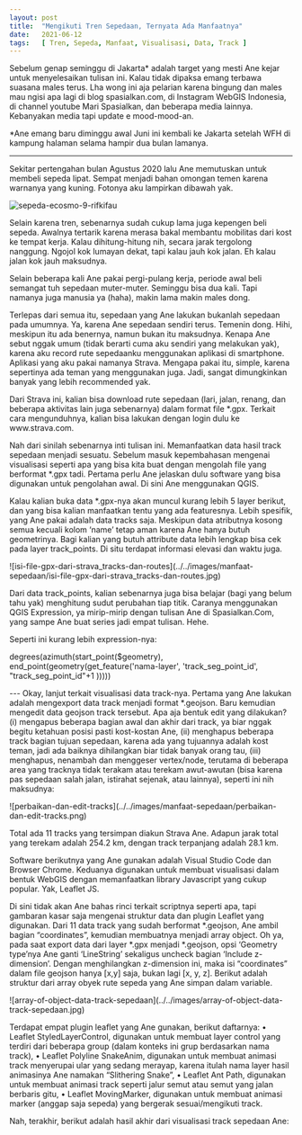 ```yaml
---
layout: post
title:  "Mengikuti Tren Sepedaan, Ternyata Ada Manfaatnya"
date:   2021-06-12
tags:   [ Tren, Sepeda, Manfaat, Visualisasi, Data, Track ]
---
```

<p class="intro"><span class="dropcap">S</span>ebelum genap seminggu di Jakarta* adalah target yang mesti Ane kejar untuk menyelesaikan tulisan ini. Kalau tidak dipaksa emang terbawa suasana males terus. Lha wong ini aja pelarian karena bingung dan males mau ngisi apa lagi di blog spasialkan.com, di Instagram WebGIS Indonesia, di channel youtube Mari Spasialkan, dan beberapa media lainnya. Kebanyakan media tapi update e mood-mood-an.
</p>

*Ane emang baru diminggu awal Juni ini kembali ke Jakarta setelah WFH di kampung halaman selama hampir dua bulan lamanya.


-----
Sekitar pertengahan bulan Agustus 2020 lalu Ane memutuskan untuk membeli sepeda lipat. Sempat menjadi bahan omongan temen karena warnanya yang kuning. Fotonya aku lampirkan dibawah yak.

![sepeda-ecosmo-9-rifkifau](../../images/manfaat-sepedaan/sepeda-ecosmo-9-rifkifau.jpg)
<p>
Selain karena tren, sebenarnya sudah cukup lama juga kepengen beli sepeda. Awalnya tertarik karena merasa bakal membantu mobilitas dari kost ke tempat kerja. Kalau dihitung-hitung nih, secara jarak tergolong nanggung. Ngojol kok lumayan dekat, tapi kalau jauh kok jalan. Eh kalau jalan kok jauh maksudnya.
</p>
<p>
Selain beberapa kali Ane pakai pergi-pulang kerja, periode awal beli semangat tuh sepedaan muter-muter. Seminggu bisa dua kali. Tapi namanya juga manusia ya (haha), makin lama makin males dong.
</p>
<p>
Terlepas dari semua itu, sepedaan yang Ane lakukan bukanlah sepedaan pada umumnya. Ya, karena Ane sepedaan sendiri terus. Temenin dong. Hihi, meskipun itu ada benernya, namun bukan itu maksudnya. Kenapa Ane sebut nggak umum (tidak berarti cuma aku sendiri yang melakukan yak), karena aku record rute sepedaanku menggunakan aplikasi di smartphone. Aplikasi yang aku pakai namanya Strava. Mengapa pakai itu, simple, karena sepertinya ada teman yang menggunakan juga. Jadi, sangat dimungkinkan banyak yang lebih recommended yak.
</p>
<p>
Dari Strava ini, kalian bisa download rute sepedaan (lari, jalan, renang, dan beberapa aktivitas lain juga sebenarnya) dalam format file *.gpx. Terkait cara mengunduhnya, kalian bisa lakukan dengan login dulu ke www.strava.com.
</p>
<p> 
Nah dari sinilah sebenarnya inti tulisan ini. Memanfaatkan data hasil track sepedaan menjadi sesuatu.
Sebelum masuk kepembahasan mengenai visualisasi seperti apa yang bisa kita buat dengan mengolah file yang berformat *.gpx tadi. Pertama perlu Ane jelaskan dulu software yang bisa digunakan untuk pengolahan awal. Di sini Ane menggunakan QGIS.
</p>
<p>
Kalau kalian buka data *.gpx-nya akan muncul kurang lebih 5 layer berikut, dan yang bisa kalian manfaatkan tentu yang ada featuresnya. Lebih spesifik, yang Ane pakai adalah data tracks saja. Meskipun data atributnya kosong semua kecuali kolom ‘name’ tetap aman karena Ane hanya butuh geometrinya. Bagi kalian yang butuh attribute data lebih lengkap bisa cek pada layer track_points. Di situ terdapat informasi elevasi dan waktu juga.
</p>
![isi-file-gpx-dari-strava_tracks-dan-routes](../../images/manfaat-sepedaan/isi-file-gpx-dari-strava_tracks-dan-routes.jpg)
<p>
Dari data track_points, kalian sebenarnya juga bisa belajar (bagi yang belum tahu yak) menghitung sudut perubahan tiap titik. Caranya menggunakan QGIS Expression, ya mirip-mirip dengan tulisan Ane di Spasialkan.Com, yang sampe Ane buat series jadi empat tulisan. Hehe.
</p>
<p>
Seperti ini kurang lebih expression-nya:
</p>
<p>
degrees(azimuth(start_point($geometry), end_point(geometry(get_feature('nama-layer', 'track_seg_point_id',  "track_seg_point_id"+1  )))))
</p>
<p>
---
Okay, lanjut terkait visualisasi data track-nya. Pertama yang Ane lakukan adalah mengexport data track menjadi format *.geojson. Baru kemudian mengedit data geojson track tersebut. Apa aja bentuk edit yang dilakukan? (i) mengapus beberapa bagian awal dan akhir dari track, ya biar nggak begitu ketahuan posisi pasti kost-kostan Ane, (ii) menghapus beberapa track bagian tujuan sepedaan, karena ada yang tujuannya adalah kost teman, jadi ada baiknya dihilangkan biar tidak banyak orang tau, (iii) menghapus, nenambah dan menggeser vertex/node, terutama di beberapa area yang tracknya tidak terakam atau terekam awut-awutan (bisa karena pas sepedaan salah jalan, istirahat sejenak, atau lainnya), seperti ini nih maksudnya:
</p>
![perbaikan-dan-edit-tracks](../../images/manfaat-sepedaan/perbaikan-dan-edit-tracks.png)
<p>
Total ada 11 tracks yang tersimpan diakun Strava Ane. Adapun jarak total yang terekam adalah 254.2 km, dengan track terpanjang adalah 28.1 km.
</p>
<p>
Software berikutnya yang Ane gunakan adalah Visual Studio Code dan Browser Chrome. Keduanya digunakan untuk membuat visualisasi dalam bentuk WebGIS dengan memanfaatkan library Javascript yang cukup popular. Yak, Leaflet JS.
</p>
<p>
Di sini tidak akan Ane bahas rinci terkait scriptnya seperti apa, tapi gambaran kasar saja mengenai struktur data dan plugin Leaflet yang digunakan. Dari 11 data track yang sudah berformat *.geojson, Ane ambil bagian “coordinates”, kemudian membuatnya menjadi array object. Oh ya, pada saat export data dari layer *.gpx menjadi *.geojson, opsi ‘Geometry type’nya Ane ganti ‘LineString’ sekaligus uncheck bagian ‘Include z-dimension’. Dengan menghilangkan z-dimension ini, maka isi “coordinates” dalam file geojson hanya [x,y] saja, bukan lagi [x, y, z]. Berikut adalah struktur dari array obyek rute sepeda yang Ane simpan dalam variable.
</p>
![array-of-object-data-track-sepedaan](../../images/array-of-object-data-track-sepedaan.jpg)
<p>
Terdapat empat plugin leaflet yang Ane gunakan, berikut daftarnya:
•	Leaflet StyledLayerControl, digunakan untuk membuat layer control yang terdiri dari beberapa group (dalam konteks ini grup berdasarkan nama track),
•	Leaflet Polyline SnakeAnim, digunakan untuk membuat animasi track menyerupai ular yang sedang merayap, karena itulah nama layer hasil animasinya Ane namakan “Slithering Snake”,
•	Leaflet Ant Path, digunakan untuk membuat animasi track seperti jalur semut atau semut yang jalan berbaris gitu,
•	Leaflet MovingMarker, digunakan untuk membuat animasi marker (anggap saja sepeda) yang bergerak sesuai/mengikuti track.
</p>
<p>
Nah, terakhir, berikut adalah hasil akhir dari visualisasi track sepedaan Ane:
</p>
